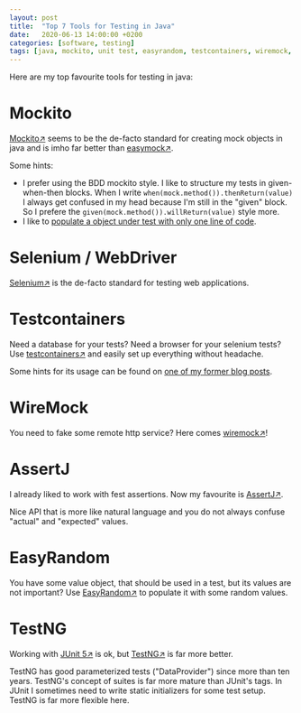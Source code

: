 ```yaml
---
layout: post
title:  "Top 7 Tools for Testing in Java"
date:   2020-06-13 14:00:00 +0200
categories: [software, testing]
tags: [java, mockito, unit test, easyrandom, testcontainers, wiremock, testng]
---
```


Here are my top favourite tools for testing in java:

# Mockito

[Mockito&#8599;](https://site.mockito.org/) seems to be the de-facto standard for creating mock objects in java and is imho far better than [easymock&#8599;](https://easymock.org/).

Some hints:

* I prefer using the BDD mockito style. I like to structure my tests in given-when-then blocks. When I write `when(mock.method()).thenReturn(value)` I always get confused in my head because I'm still in the "given" block. So I prefere the `given(mock.method()).willReturn(value)` style more.
* I like to [populate a object under test with only one line of code](/software/testing/2014/01/14/MockInjector.html).

# Selenium / WebDriver

[Selenium&#8599;](https://www.selenium.dev/documentation/en/) is the de-facto standard for testing web applications.

# Testcontainers

Need a database for your tests? Need a browser for your selenium tests? Use [testcontainers&#8599;](https://www.testcontainers.org/) and easily set up everything without headache.

Some hints for its usage can be found on [one of my former blog posts](/software/testing/2020/03/29/testcontainers.html).

# WireMock

You need to fake some remote http service? Here comes [wiremock&#8599;](http://wiremock.org/docs/getting-started/)!

# AssertJ

I already liked to work with fest assertions. Now my favourite is [AssertJ&#8599;](https://assertj.github.io/doc/). 

Nice API that is more like natural language and you do not always confuse "actual" and "expected" values.

# EasyRandom

You have some value object, that should be used in a test, but its values are not important?
Use [EasyRandom&#8599;](https://github.com/j-easy/easy-random) to populate it with some random values.

# TestNG

Working with [JUnit 5&#8599;](https://junit.org/junit5/) is ok, but [TestNG&#8599;](https://testng.org/doc/index.html) is far more better.

TestNG has good parameterized tests ("DataProvider") since more than ten years. TestNG's concept of suites is far more mature than JUnit's tags.
In JUnit I sometimes need to write static initializers for some test setup. TestNG is far more flexible here. 
